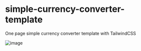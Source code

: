# simple-currency-converter-template
One page simple currency converter template with TailwindCSS

![image](https://user-images.githubusercontent.com/117532693/224064851-675191cb-44aa-4e7f-b1f9-b33d4a7cd413.png)
